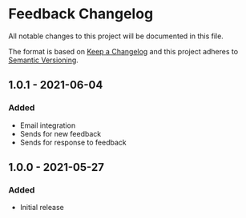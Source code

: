 # Feedback Changelog

All notable changes to this project will be documented in this file.

The format is based on [Keep a Changelog](http://keepachangelog.com/) and this project adheres to [Semantic Versioning](http://semver.org/).

## 1.0.1 - 2021-06-04
### Added
- Email integration
- Sends for new feedback
- Sends for response to feedback

## 1.0.0 - 2021-05-27
### Added
- Initial release
